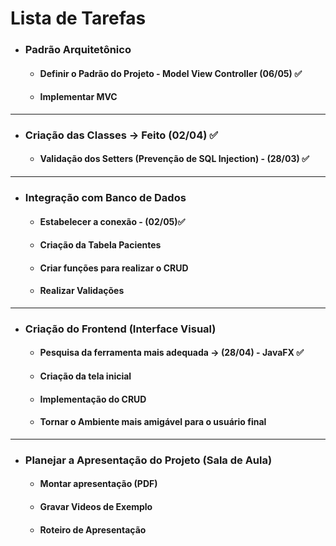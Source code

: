 # Lista de Tarefas

- ### Padrão Arquitetônico
  - #### Definir o Padrão do Projeto - Model View Controller (06/05) ✅
  - #### Implementar MVC
 ---

- ### Criação das Classes -> Feito (02/04) ✅
  - #### Validação dos Setters (Prevenção de SQL Injection) - (28/03) ✅
 
---

- ### Integração com Banco de Dados
  - #### Estabelecer a conexão - (02/05)✅
  - #### Criação da Tabela Pacientes
  - #### Criar funções para realizar o CRUD
  - #### Realizar Validações
--- 

- ### Criação do Frontend (Interface Visual)
  - #### Pesquisa da ferramenta mais adequada -> (28/04) - JavaFX ✅
  - #### Criação da tela inicial
  - #### Implementação do CRUD
  - #### Tornar o Ambiente mais amigável para o usuário final
---
- ### Planejar a Apresentação do Projeto (Sala de Aula)
  - #### Montar apresentação (PDF)
  - #### Gravar Videos de Exemplo
  - #### Roteiro de Apresentação

